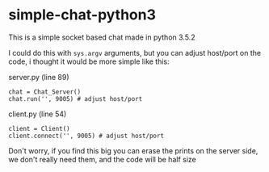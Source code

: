 # simple-chat-python3

This is a simple socket based chat made in python 3.5.2

I could do this with `sys.argv` arguments, but you can adjust host/port on the code, i thought it would be more simple like this:

server.py (line 89)

`chat = Chat_Server()`<br>
`chat.run('', 9005) # adjust host/port`
 
 client.py (line 54)
 
`client = Client()`<br>
`client.connect('', 9005) # adjust host/port`

Don't worry, if you find this big you can erase the prints on the server side, we don't really need them, and the code will be half size

